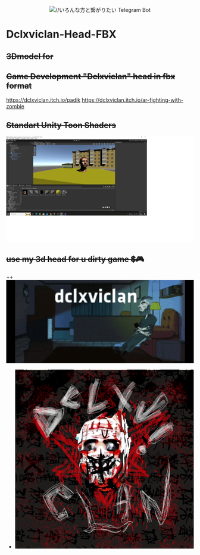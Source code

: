 <p align="center">
  <img alt= "//いろんな方と繋がりたい Telegram Bot" src="https://github.com/vo6i/Dclxviclan-Head-FBX/blob/main/InShot_20241119_025814561.gif" />
</p>

# Dclxviclan-Head-FBX
## ~~3Dmodel for~~
## ~~Game Development "Dclxviclan" head in fbx format~~

https://dclxviclan.itch.io/padik
https://dclxviclan.itch.io/ar-fighting-with-zombie

## ~~Standart Unity Toon Shaders~~

![](https://github.com/dclxviclangames/Dclxviclan-Head-FBX/blob/main/DclxviclanHeadToon.png)

## ~~use my 3d head for u dirty game 💲🎮~~

++ ![](https://github.com/vo6i/ShadersChill/blob/main/data/moon.jpg) 
+ ![](https://github.com/vo6i/ShadersChill/blob/main/data/mood.jpg) 

